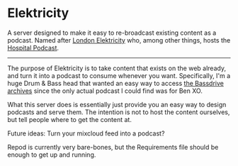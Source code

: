 # Elektricity

A server designed to make it easy to re-broadcast existing content
as a podcast. Named after [London Elektricity][1] who, among other
things, hosts the [Hospital Podcast][2].

---

The purpose of Elektricity is to take content that exists on the web already,
and turn it into a podcast to consume whenever you want. Specifically,
I'm a huge Drum & Bass head that wanted an easy way to access
[the Bassdrive archives](http://archives.bassdrivearchive.com/) since
the only actual podcast I could find was for Ben XO.

What this server does is essentially just provide you an easy way
to design podcasts and serve them. The intention is not to host the
content ourselves, but tell people where to get the content at.

Future ideas: Turn your mixcloud feed into a podcast?

Repod is currently very bare-bones, but the Requirements file should
be enough to get up and running.

[1]: https://www.youtube.com/watch?v=6IRiuLy0IW4
[2]: https://www.hospitalrecords.com/podcast/
